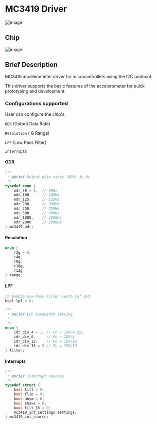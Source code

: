 # MC3419 Driver
![image](https://user-images.githubusercontent.com/50047346/222525058-e980e436-bfd0-4b9a-aadf-7afdd8e5a448.png)

## Chip
![image](https://user-images.githubusercontent.com/50047346/222525238-7327ca08-2665-4b27-8a10-ab8403c02b4a.png)

## Brief Description
MC3419 accelerometer driver for microcontrollers using the I2C protocol.

This driver supports the basic features of the accelerometer for quick prototyping and development.

### Configurations supported
User can configure the chip's:

```ODR``` (Output Data Rate)

```Resolution``` ( G Range)

```LPF``` (Low Pass Filter)

```Interrupts```

#### ODR

```c
/**
 * @brief Output data rates (ODR) in Hz
 */
typedef enum {
    odr_50 = 8,  // 50Hz
    odr_100,     // 100Hz
    odr_125,     // 125Hz
    odr_200,     // 200Hz
    odr_250,     // 250Hz
    odr_500,     // 500Hz
    odr_1000,    // 1000Hz
    odr_2000     // 2000Hz
} mc3419_odr;
```

#### Resolution
```c
enum {
    r2g = 0,
    r4g,
    r8g,
    r16g,
    r12g
} range;
```

#### LPF
```c
// Enable Low Pass Filter (with lpf set)
bool lpf = 0;

/**
 * @brief LPF bandwidth setting
 * 
 */
enum {
    idr_div_4 = 1, // Fc = IDR/4.255
    idr_div_6,     // Fc = IDR/6
    idr_div_12,    // Fc = IDR/12
    idr_div_16 = 5 // Fc = IDR/16
} filter;
```

#### Interrupts
```c
/**
 * @brief Interrupt sources
 */
typedef struct {
    bool tilt = 0;
    bool flip = 0;
    bool anym = 0;
    bool shake = 0;
    bool tilt_35 = 0;
    mc3419_int_settings settings;
} mc3419_int_source;
```
